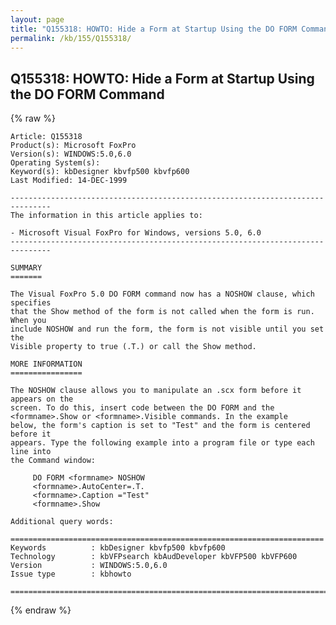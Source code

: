 ```yaml
---
layout: page
title: "Q155318: HOWTO: Hide a Form at Startup Using the DO FORM Command"
permalink: /kb/155/Q155318/
---
```


## Q155318: HOWTO: Hide a Form at Startup Using the DO FORM Command

{% raw %}

	Article: Q155318
	Product(s): Microsoft FoxPro
	Version(s): WINDOWS:5.0,6.0
	Operating System(s): 
	Keyword(s): kbDesigner kbvfp500 kbvfp600
	Last Modified: 14-DEC-1999
	
	-------------------------------------------------------------------------------
	The information in this article applies to:
	
	- Microsoft Visual FoxPro for Windows, versions 5.0, 6.0 
	-------------------------------------------------------------------------------
	
	SUMMARY
	=======
	
	The Visual FoxPro 5.0 DO FORM command now has a NOSHOW clause, which specifies
	that the Show method of the form is not called when the form is run. When you
	include NOSHOW and run the form, the form is not visible until you set the
	Visible property to true (.T.) or call the Show method.
	
	MORE INFORMATION
	================
	
	The NOSHOW clause allows you to manipulate an .scx form before it appears on the
	screen. To do this, insert code between the DO FORM and the
	<formname>.Show or <formname>.Visible commands. In the example
	below, the form's caption is set to "Test" and the form is centered before it
	appears. Type the following example into a program file or type each line into
	the Command window:
	
	     DO FORM <formname> NOSHOW
	     <formname>.AutoCenter=.T.
	     <formname>.Caption ="Test"
	     <formname>.Show
	
	Additional query words:
	
	======================================================================
	Keywords          : kbDesigner kbvfp500 kbvfp600 
	Technology        : kbVFPsearch kbAudDeveloper kbVFP500 kbVFP600
	Version           : WINDOWS:5.0,6.0
	Issue type        : kbhowto
	
	=============================================================================
	

{% endraw %}
